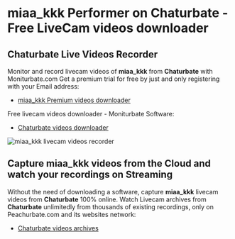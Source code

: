 # miaa_kkk Performer on Chaturbate - Free LiveCam videos downloader

## Chaturbate Live Videos Recorder

Monitor and record livecam videos of **miaa_kkk** from **Chaturbate** with Moniturbate.com
Get a premium trial for free by just and only registering with your Email address:
* [miaa_kkk Premium videos downloader](https://moniturbate.com/request-demo-licence-key.html)

Free livecam videos downloader - Moniturbate Software:
* [Chaturbate videos downloader](https://moniturbate.com/moniturbate-download-software.html)

![miaa_kkk livecam videos recorder](https://peachurnet.com/templates/moniturbate-software.png)


## Capture miaa_kkk videos from the Cloud and watch your recordings on Streaming

Without the need of downloading a software, capture **miaa_kkk** livecam videos from **Chaturbate** 100% online.
Watch Livecam archives from **Chaturbate** unlimitedly from thousands of existing recordings, only on Peachurbate.com and its websites network:
* [Chaturbate videos archives](https://peachurnet.com/)